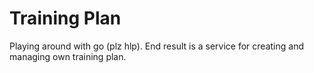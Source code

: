 # Training Plan

Playing around with go (plz hlp). End result is a service for creating and managing own training plan.
